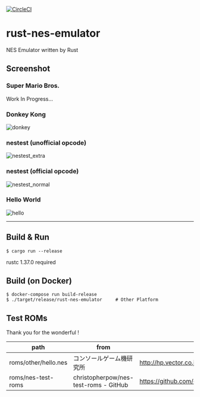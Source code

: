 [![CircleCI](https://circleci.com/gh/kamiyaowl/rust-nes-emulator.svg?style=svg)](https://circleci.com/gh/kamiyaowl/rust-nes-emulator)

# rust-nes-emulator

NES Emulator written by Rust

## Screenshot

### Super Mario Bros.

Work In Progress...

### Donkey Kong

![donkey](https://raw.githubusercontent.com/kamiyaowl/rust-nes-emulator/master/screenshot/donkey.bmp)

### nestest (unofficial opcode)

![nestest_extra](https://raw.githubusercontent.com/kamiyaowl/rust-nes-emulator/master/screenshot/nestest_extra.bmp)

### nestest (official opcode)

![nestest_normal](https://raw.githubusercontent.com/kamiyaowl/rust-nes-emulator/master/screenshot/nestest_normal.bmp)

### Hello World

![hello](https://raw.githubusercontent.com/kamiyaowl/rust-nes-emulator/master/screenshot/hello.bmp)

---

## Build & Run

```
$ cargo run --release
```

rustc 1.37.0 required

## Build (on Docker)

```
$ docker-compose run build-release
$ ./target/release/rust-nes-emulator     # Other Platform
```

## Test ROMs

Thank you for the wonderful !

| path | from | url |
| ---- | ---- | --- |
| roms/other/hello.nes | コンソールゲーム機研究所 | http://hp.vector.co.jp/authors/VA042397/nes/sample.html |
| roms/nes-test-roms | christopherpow/nes-test-roms - GitHub | https://github.com/christopherpow/nes-test-roms |
